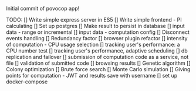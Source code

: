 Initial commit of povocop app!

TODO:
[] Write simple express server in ES5
[] Write simple frontend - PI calculating
[] Set up postgres
[] Make result to persist in database
[] input data - range or incremental
[] input data - computation config
[] Disconnect events handling
[] Redundancy factor
[] browser plugin refactor
[] intensity of computation - CPU usage selection
[] tracking user's performance: a CPU number test
[] tracking user's performance, adaptive scheduling
[] db replication and failover
[] submission of computation code as a service, not file
[] validation of submitted code
[] browsing results
[] Genetic algorithm
[] Colony optimization
[] Brute force search
[] Monte Carlo simulation
[] Giving points for computation - JWT and results save with username
[] set up docker-compose
